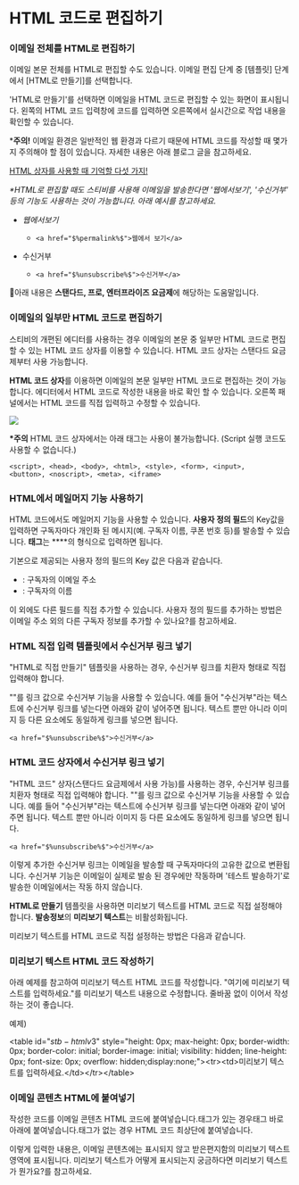 # HTML 코드로 편집하기

### 이메일 전체를 HTML로 편집하기 <a href="#h_183ecaf6df" id="h_183ecaf6df"></a>

이메일 본문 전체를 HTML로 편집할 수도 있습니다. 이메일 편집 단계 중 \[템플릿] 단계에서 \[HTML로 만들기]를 선택합니다.

'HTML로 만들기'를 선택하면 이메일을 HTML 코드로 편집할 수 있는 화면이 표시됩니다. 왼쪽의 HTML 코드 입력창에 코드를 입력하면 오른쪽에서 실시간으로 작업 내용을 확인할 수 있습니다.&#x20;

\***주의!** 이메일 환경은 일반적인 웹 환경과 다르기 때문에 HTML 코드를 작성할 때 몇가지 주의해야 할 점이 있습니다. 자세한 내용은 아래 블로그 글을 참고하세요.

[HTML 상자를 사용할 때 기억할 다섯 가지!](https://blog.stibee.com/html-%EC%83%81%EC%9E%90%EB%A5%BC-%EC%82%AC%EC%9A%A9%ED%95%A0-%EB%95%8C-%EA%B8%B0%EC%96%B5%ED%95%A0-%EB%8B%A4%EC%84%AF-%EA%B0%80%EC%A7%80-64a5530761e4)

_\*HTML로 편집할 때도 스티비를 사용해 이메일을 발송한다면 '웹에서보기', '수신거부' 등의 기능도 사용하는 것이 가능합니다. 아래 예시를 참고하세요._

* _웹에서보기_
  * ```
    <a href="$%permalink%$">웹에서 보기</a>
    ```
* 수신거부
  * ```
    <a href="$%unsubscribe%$">수신거부</a>
    ```

💬아래 내용은 **스탠다드, 프로, 엔터프라이즈 요금제**에 해당하는 도움말입니다.

### &#x20;이메일의 일부만 HTML 코드로 편집하기 <a href="#h_3e0331383e" id="h_3e0331383e"></a>

스티비의 개편된 에디터를 사용하는 경우 이메일의 본문 중 일부만 HTML 코드로 편집할 수 있는 HTML 코드 상자를 이용할 수 있습니다. HTML 코드 상자는 스탠다드 요금제부터 사용 가능합니다.

**HTML 코드 상자**를 이용하면 이메일의 본문 일부만 HTML 코드로 편집하는 것이 가능합니다. 에디터에서 HTML 코드로 작성한 내용을 바로 확인 할 수 있습니다. 오른쪽 패널에서는 HTML 코드를 직접 입력하고 수정할 수 있습니다.

![](https://downloads.intercomcdn.com/i/o/400649040/dde7e3458f10d02047990535/ezgif.com-gif-maker+\(19\).gif)

**\*주의** HTML 코드 상자에서는 아래 태그는 사용이 불가능합니다. (Script 실행 코드도 사용할 수 없습니다.)

```
<script>, <head>, <body>, <html>, <style>, <form>, <input>, 
<button>, <noscript>, <meta>, <iframe>
```

### HTML에서 메일머지 기능 사용하기 <a href="#h_40652acdca" id="h_40652acdca"></a>

HTML 코드에서도 메일머지 기능을 사용할 수 있습니다. **사용자 정의 필드**의 Key값을 입력하면 구독자마다 개인화 된 메시지(예. 구독자 이름, 쿠폰 번호 등)를 발송할 수 있습니다. **태그**는 **$%key%$**의 형식으로 입력하면 됩니다.

기본으로 제공되는 사용자 정의 필드의 Key 값은 다음과 같습니다.

* $%email%$: 구독자의 이메일 주소
* $%name%$: 구독자의 이름

이 외에도 다른 필드를 직접 추가할 수 있습니다. 사용자 정의 필드를 추가하는 방법은 이메일 주소 외의 다른 구독자 정보를 추가할 수 있나요?를 참고하세요.

### &#x20;<a href="#h_99886c447f" id="h_99886c447f"></a>

### HTML 직접 입력 템플릿에서 수신거부 링크 넣기 <a href="#h_99886c447f" id="h_99886c447f"></a>

"HTML로 직접 만들기" 템플릿을 사용하는 경우, 수신거부 링크를 치환자 형태로 직접 입력해야 합니다.

"$%unsubscribe%$"를 링크 값으로 수신거부 기능을 사용할 수 있습니다. 예를 들어 "수신거부"라는 텍스트에 수신거부 링크를 넣는다면 아래와 같이 넣어주면 됩니다. 텍스트 뿐만 아니라 이미지 등 다른 요소에도 동일하게 링크를 넣으면 됩니다.

```
<a href="$%unsubscribe%$">수신거부</a>
```

### &#x20;HTML 코드 상자에서 수신거부 링크 넣기 <a href="#h_413434146f" id="h_413434146f"></a>

"HTML 코드" 상자(스탠다드 요금제에서 사용 가능)를 사용하는 경우, 수신거부 링크를 치환자 형태로 직접 입력해야 합니다. "$%unsubscribe%$"를 링크 값으로 수신거부 기능을 사용할 수 있습니다. 예를 들어 "수신거부"라는 텍스트에 수신거부 링크를 넣는다면 아래와 같이 넣어주면 됩니다. 텍스트 뿐만 아니라 이미지 등 다른 요소에도 동일하게 링크를 넣으면 됩니다.

```
<a href="$%unsubscribe%$">수신거부</a>
```

이렇게 추가한 수신거부 링크는 이메일을 발송할 때 구독자마다의 고유한 값으로 변환됩니다. 수신거부 기능은 이메일이 실제로 발송 된 경우에만 작동하며 '테스트 발송하기'로 발송한 이메일에서는 작동 하지 않습니다.



**HTML로 만들기** 템플릿을 사용하면 미리보기 텍스트를 HTML 코드로 직접 설정해야 합니다. **발송정보**의 **미리보기 텍스트**는 비활성화됩니다.

미리보기 텍스트를 HTML 코드로 직접 설정하는 방법은 다음과 같습니다.

### 미리보기 텍스트 HTML 코드 작성하기 <a href="#id-1-html" id="id-1-html"></a>

아래 예제를 참고하여 미리보기 텍스트 HTML 코드를 작성합니다. "여기에 미리보기 텍스트를 입력하세요."를 미리보기 텍스트 내용으로 수정합니다. 줄바꿈 없이 이어서 작성하는 것이 좋습니다.

예제)

\<table id="$stb-htmlv3$" style="height: 0px; max-height: 0px; border-width: 0px; border-color: initial; border-image: initial; visibility: hidden; line-height: 0px; font-size: 0px; overflow: hidden;display:none;">\<tr>\<td>미리보기 텍스트를 입력하세요.\</td>\</tr>\</table>

### 이메일 콘텐츠 HTML에 붙여넣기

작성한 코드를 이메일 콘텐츠 HTML 코드에 붙여넣습니다.태그가 있는 경우태그 바로 아래에 붙여넣습니다.태그가 없는 경우 HTML 코드 최상단에 붙여넣습니다.

이렇게 입력한 내용은, 이메일 콘텐츠에는 표시되지 않고 받은편지함의 미리보기 텍스트 영역에 표시됩니다. 미리보기 텍스트가 어떻게 표시되는지 궁금하다면 미리보기 텍스트가 뭔가요?를 참고하세요.
